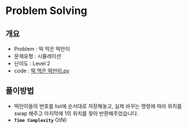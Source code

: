 # Problem Solving

## 개요

- Problem : 떡 먹은 떡만이
- 문제유형 : 시뮬레이션
- 난이도 : Level 2
- code : [떡 먹은 떡만이.py](https://kdt-gitlab.elice.io/yjk5309/algorithm-study-02/-/blob/master/3주차/2021-01-08/정소원/떡%20먹은%20떡만이.py)

## 풀이방법

- 떡만이들의 번호를 list에 순서대로 저장해놓고, 실제 바꾸는 명령에 따라 위치를 swap 해주고 마지막에 1의 위치를 찾아 반환해주었습니다.
- **`Time Complexity`** O(N)
